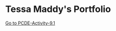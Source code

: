 # Tessa Maddy's Portfolio 

[Go to PCDE-Activity-9.1](https://tessamaddy.github.io/PCDE-Activity-9.1/)
